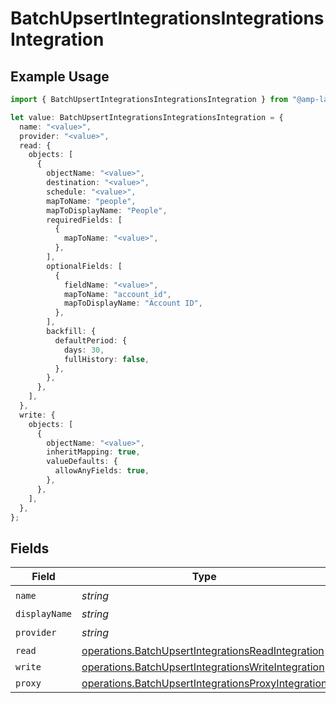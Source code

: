 # BatchUpsertIntegrationsIntegrationsIntegration

## Example Usage

```typescript
import { BatchUpsertIntegrationsIntegrationsIntegration } from "@amp-labs/sdk-node/models/operations";

let value: BatchUpsertIntegrationsIntegrationsIntegration = {
  name: "<value>",
  provider: "<value>",
  read: {
    objects: [
      {
        objectName: "<value>",
        destination: "<value>",
        schedule: "<value>",
        mapToName: "people",
        mapToDisplayName: "People",
        requiredFields: [
          {
            mapToName: "<value>",
          },
        ],
        optionalFields: [
          {
            fieldName: "<value>",
            mapToName: "account_id",
            mapToDisplayName: "Account ID",
          },
        ],
        backfill: {
          defaultPeriod: {
            days: 30,
            fullHistory: false,
          },
        },
      },
    ],
  },
  write: {
    objects: [
      {
        objectName: "<value>",
        inheritMapping: true,
        valueDefaults: {
          allowAnyFields: true,
        },
      },
    ],
  },
};
```

## Fields

| Field                                                                                                                    | Type                                                                                                                     | Required                                                                                                                 | Description                                                                                                              |
| ------------------------------------------------------------------------------------------------------------------------ | ------------------------------------------------------------------------------------------------------------------------ | ------------------------------------------------------------------------------------------------------------------------ | ------------------------------------------------------------------------------------------------------------------------ |
| `name`                                                                                                                   | *string*                                                                                                                 | :heavy_check_mark:                                                                                                       | N/A                                                                                                                      |
| `displayName`                                                                                                            | *string*                                                                                                                 | :heavy_minus_sign:                                                                                                       | N/A                                                                                                                      |
| `provider`                                                                                                               | *string*                                                                                                                 | :heavy_check_mark:                                                                                                       | N/A                                                                                                                      |
| `read`                                                                                                                   | [operations.BatchUpsertIntegrationsReadIntegration](../../models/operations/batchupsertintegrationsreadintegration.md)   | :heavy_minus_sign:                                                                                                       | N/A                                                                                                                      |
| `write`                                                                                                                  | [operations.BatchUpsertIntegrationsWriteIntegration](../../models/operations/batchupsertintegrationswriteintegration.md) | :heavy_minus_sign:                                                                                                       | N/A                                                                                                                      |
| `proxy`                                                                                                                  | [operations.BatchUpsertIntegrationsProxyIntegration](../../models/operations/batchupsertintegrationsproxyintegration.md) | :heavy_minus_sign:                                                                                                       | N/A                                                                                                                      |